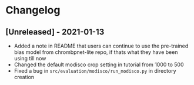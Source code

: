 # Changelog
## [Unreleased] - 2021-01-13
- Added a note in README that users can continue to use the pre-trained bias model from chrombpnet-lite repo, if thats what they have been using till now
- Changed the default modisco crop setting in tutorial from 1000 to 500
- Fixed a bug in `src/evaluation/modisco/run_modisco.py` in directory creation
